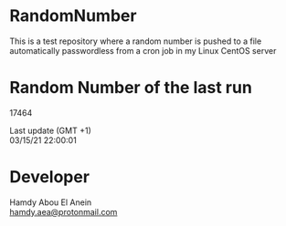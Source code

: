 # RandomNumber    
This is a test repository where a random number is pushed to a file automatically passwordless from a cron job in my Linux CentOS server    
# Random Number of the last run   
17464
      
Last update (GMT +1)    
03/15/21 22:00:01
# Developer    
Hamdy Abou El Anein   
hamdy.aea@protonmail.com
